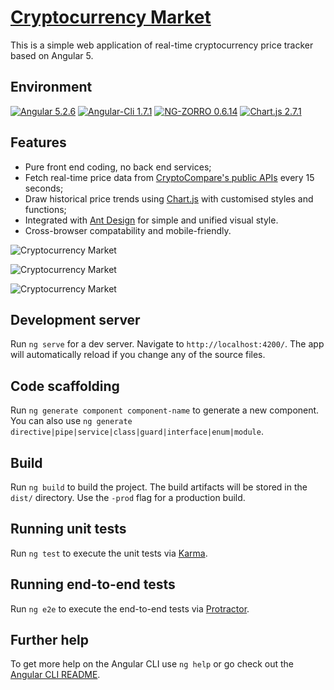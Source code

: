# [Cryptocurrency Market](http://crypto.kris2d.info/)

This is a simple web application of real-time cryptocurrency price tracker based on Angular 5.

## Environment

[![Angular 5.2.6](https://img.shields.io/badge/Angular-5.2.6-brightgreen.svg)](https://angular.io/)
[![Angular-Cli 1.7.1](https://img.shields.io/badge/AngularCLI-1.7.1-brightgreen.svg)](https://github.com/angular/angular-cli)
[![NG-ZORRO 0.6.14](https://img.shields.io/badge/NGZORRO-0.6.14-brightgreen.svg)](https://ng.ant.design/#/docs/angular/introduce)
[![Chart.js 2.7.1](https://img.shields.io/badge/Chart.js-2.7.1-brightgreen.svg)](http://www.chartjs.org/)

## Features

* Pure front end coding, no back end services;
* Fetch real-time price data from [CryptoCompare's public APIs](https://www.cryptocompare.com/api/) every 15 seconds;
* Draw historical price trends using [Chart.js](http://www.chartjs.org/) with customised styles and functions;
* Integrated with [Ant Design](https://ng.ant.design/) for simple and unified visual style.
* Cross-browser compatability and mobile-friendly.

![Cryptocurrency Market](https://user-images.githubusercontent.com/5259084/36769625-8ea94e84-1c99-11e8-8bb6-4c2e5a8be43f.png)

![Cryptocurrency Market](https://user-images.githubusercontent.com/5259084/36769628-9364c48a-1c99-11e8-8355-78b2d842afa0.png)

![Cryptocurrency Market](https://user-images.githubusercontent.com/5259084/36769631-9557d5de-1c99-11e8-8a8d-7f362244665c.jpg)

## Development server

Run `ng serve` for a dev server. Navigate to `http://localhost:4200/`. The app will automatically reload if you change any of the source files.

## Code scaffolding

Run `ng generate component component-name` to generate a new component. You can also use `ng generate directive|pipe|service|class|guard|interface|enum|module`.

## Build

Run `ng build` to build the project. The build artifacts will be stored in the `dist/` directory. Use the `-prod` flag for a production build.

## Running unit tests

Run `ng test` to execute the unit tests via [Karma](https://karma-runner.github.io).

## Running end-to-end tests

Run `ng e2e` to execute the end-to-end tests via [Protractor](http://www.protractortest.org/).

## Further help

To get more help on the Angular CLI use `ng help` or go check out the [Angular CLI README](https://github.com/angular/angular-cli/blob/master/README.md).
